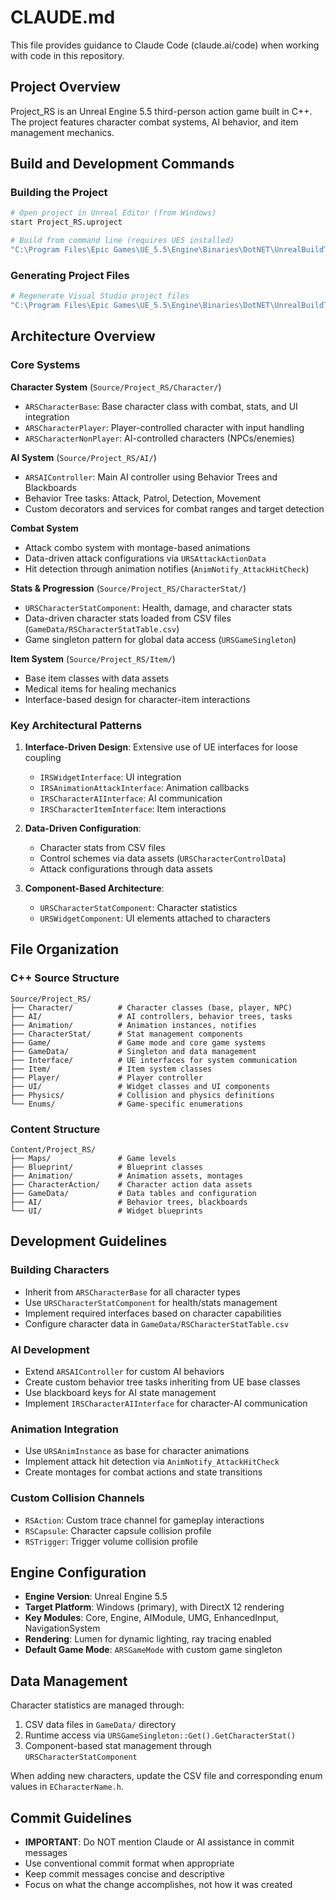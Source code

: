 # CLAUDE.md

This file provides guidance to Claude Code (claude.ai/code) when working with code in this repository.

## Project Overview

Project_RS is an Unreal Engine 5.5 third-person action game built in C++. The project features character combat systems, AI behavior, and item management mechanics.

## Build and Development Commands

### Building the Project
```bash
# Open project in Unreal Editor (from Windows)
start Project_RS.uproject

# Build from command line (requires UE5 installed)
"C:\Program Files\Epic Games\UE_5.5\Engine\Binaries\DotNET\UnrealBuildTool\UnrealBuildTool.exe" Project_RS Win64 Development -Project="D:\Projects\Project_RS\Project_RS.uproject"
```

### Generating Project Files
```bash
# Regenerate Visual Studio project files
"C:\Program Files\Epic Games\UE_5.5\Engine\Binaries\DotNET\UnrealBuildTool\UnrealBuildTool.exe" -projectfiles -project="D:\Projects\Project_RS\Project_RS.uproject" -game -rocket -progress
```

## Architecture Overview

### Core Systems

**Character System** (`Source/Project_RS/Character/`)
- `ARSCharacterBase`: Base character class with combat, stats, and UI integration
- `ARSCharacterPlayer`: Player-controlled character with input handling
- `ARSCharacterNonPlayer`: AI-controlled characters (NPCs/enemies)

**AI System** (`Source/Project_RS/AI/`)
- `ARSAIController`: Main AI controller using Behavior Trees and Blackboards
- Behavior Tree tasks: Attack, Patrol, Detection, Movement
- Custom decorators and services for combat ranges and target detection

**Combat System**
- Attack combo system with montage-based animations
- Data-driven attack configurations via `URSAttackActionData`
- Hit detection through animation notifies (`AnimNotify_AttackHitCheck`)

**Stats & Progression** (`Source/Project_RS/CharacterStat/`)
- `URSCharacterStatComponent`: Health, damage, and character stats
- Data-driven character stats loaded from CSV files (`GameData/RSCharacterStatTable.csv`)
- Game singleton pattern for global data access (`URSGameSingleton`)

**Item System** (`Source/Project_RS/Item/`)
- Base item classes with data assets
- Medical items for healing mechanics
- Interface-based design for character-item interactions

### Key Architectural Patterns

1. **Interface-Driven Design**: Extensive use of UE interfaces for loose coupling
   - `IRSWidgetInterface`: UI integration
   - `IRSAnimationAttackInterface`: Animation callbacks
   - `IRSCharacterAIInterface`: AI communication
   - `IRSCharacterItemInterface`: Item interactions

2. **Data-Driven Configuration**: 
   - Character stats from CSV files
   - Control schemes via data assets (`URSCharacterControlData`)
   - Attack configurations through data assets

3. **Component-Based Architecture**:
   - `URSCharacterStatComponent`: Character statistics
   - `URSWidgetComponent`: UI elements attached to characters

## File Organization

### C++ Source Structure
```
Source/Project_RS/
├── Character/          # Character classes (base, player, NPC)
├── AI/                 # AI controllers, behavior trees, tasks
├── Animation/          # Animation instances, notifies
├── CharacterStat/      # Stat management components
├── Game/               # Game mode and core game systems
├── GameData/           # Singleton and data management
├── Interface/          # UE interfaces for system communication
├── Item/               # Item system classes
├── Player/             # Player controller
├── UI/                 # Widget classes and UI components
├── Physics/            # Collision and physics definitions
└── Enums/              # Game-specific enumerations
```

### Content Structure
```
Content/Project_RS/
├── Maps/               # Game levels
├── Blueprint/          # Blueprint classes
├── Animation/          # Animation assets, montages
├── CharacterAction/    # Character action data assets
├── GameData/           # Data tables and configuration
├── AI/                 # Behavior trees, blackboards
└── UI/                 # Widget blueprints
```

## Development Guidelines

### Building Characters
- Inherit from `ARSCharacterBase` for all character types
- Use `URSCharacterStatComponent` for health/stats management
- Implement required interfaces based on character capabilities
- Configure character data in `GameData/RSCharacterStatTable.csv`

### AI Development
- Extend `ARSAIController` for custom AI behaviors
- Create custom behavior tree tasks inheriting from UE base classes
- Use blackboard keys for AI state management
- Implement `IRSCharacterAIInterface` for character-AI communication

### Animation Integration
- Use `URSAnimInstance` as base for character animations
- Implement attack hit detection via `AnimNotify_AttackHitCheck`
- Create montages for combat actions and state transitions

### Custom Collision Channels
- `RSAction`: Custom trace channel for gameplay interactions
- `RSCapsule`: Character capsule collision profile
- `RSTrigger`: Trigger volume collision profile

## Engine Configuration

- **Engine Version**: Unreal Engine 5.5
- **Target Platform**: Windows (primary), with DirectX 12 rendering
- **Key Modules**: Core, Engine, AIModule, UMG, EnhancedInput, NavigationSystem
- **Rendering**: Lumen for dynamic lighting, ray tracing enabled
- **Default Game Mode**: `ARSGameMode` with custom game singleton

## Data Management

Character statistics are managed through:
1. CSV data files in `GameData/` directory
2. Runtime access via `URSGameSingleton::Get().GetCharacterStat()`
3. Component-based stat management through `URSCharacterStatComponent`

When adding new characters, update the CSV file and corresponding enum values in `ECharacterName.h`.

## Commit Guidelines

- **IMPORTANT**: Do NOT mention Claude or AI assistance in commit messages
- Use conventional commit format when appropriate
- Keep commit messages concise and descriptive
- Focus on what the change accomplishes, not how it was created